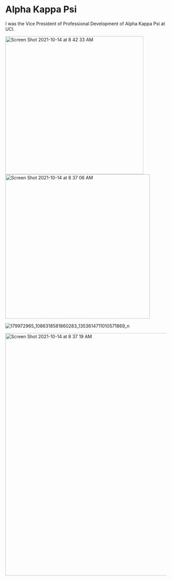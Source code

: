 # Alpha Kappa Psi

I was the Vice President of Professional Development of Alpha Kappa Psi at UCI. 

<img width="431" alt="Screen Shot 2021-10-14 at 8 42 33 AM" src="https://user-images.githubusercontent.com/19508013/137351547-06f0e0ed-0f82-49fd-bae3-31acc214e4fc.png">

<img width="451" alt="Screen Shot 2021-10-14 at 8 37 06 AM" src="https://user-images.githubusercontent.com/19508013/137350875-e1e40d49-8ebe-4c30-8e53-d41a6bf5abb0.png">

![179972965_1086318581860283_1353614711010571869_n](https://user-images.githubusercontent.com/19508013/137351823-0307af71-0ece-4773-8330-f014387f39c1.jpeg)

<img width="757" alt="Screen Shot 2021-10-14 at 8 37 19 AM" src="https://user-images.githubusercontent.com/19508013/137351184-c116cd7f-8b07-45d2-ae0b-2fad800eaa6a.png">
